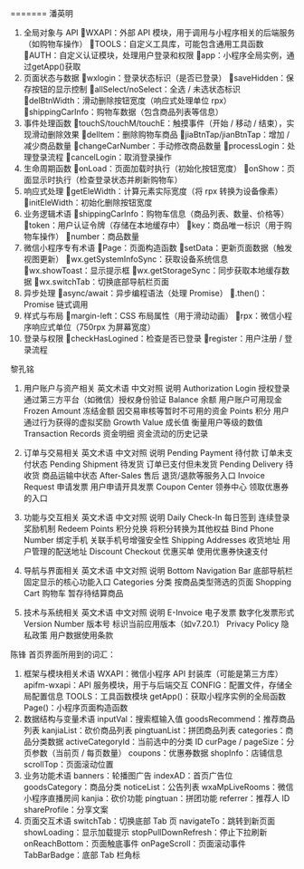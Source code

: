 
=======
潘英明


1. 全局对象与 API
WXAPI：外部 API 模块，用于调用与小程序相关的后端服务（如购物车操作）
TOOLS：自定义工具库，可能包含通用工具函数
AUTH：自定义认证模块，处理用户登录和权限
app：小程序全局实例，通过getApp()获取
2. 页面状态与数据
wxlogin：登录状态标识（是否已登录）
saveHidden：保存按钮的显示控制
allSelect/noSelect：全选 / 未选状态标识
delBtnWidth：滑动删除按钮宽度（响应式处理单位 rpx）
shippingCarInfo：购物车数据（包含商品列表等信息）
3. 事件处理函数
touchS/touchM/touchE：触摸事件（开始 / 移动 / 结束），实现滑动删除效果
delItem：删除购物车商品
jiaBtnTap/jianBtnTap：增加 / 减少商品数量
changeCarNumber：手动修改商品数量
processLogin：处理登录流程
cancelLogin：取消登录操作
4. 生命周期函数
onLoad：页面加载时执行（初始化按钮宽度）
onShow：页面显示时执行（检查登录状态并刷新购物车）
5. 响应式处理
getEleWidth：计算元素实际宽度（将 rpx 转换为设备像素）
initEleWidth：初始化删除按钮宽度
6. 业务逻辑术语
shippingCarInfo：购物车信息（商品列表、数量、价格等）
token：用户认证令牌（存储在本地缓存中）
key：商品唯一标识（用于购物车操作）
number：商品数量
7. 微信小程序专有术语
Page：页面构造函数
setData：更新页面数据（触发视图更新）
wx.getSystemInfoSync：获取设备系统信息
wx.showToast：显示提示框
wx.getStorageSync：同步获取本地缓存数据
wx.switchTab：切换底部导航栏页面
8. 异步处理
async/await：异步编程语法（处理 Promise）
.then()：Promise 链式调用
9. 样式与布局
margin-left：CSS 布局属性（用于滑动动画）
rpx：微信小程序响应式单位（750rpx 为屏幕宽度）
10. 登录与权限
checkHasLogined：检查是否已登录
register：用户注册 / 登录流程



黎孔铭


1. 用户账户与资产相关
英文术语	中文对照	说明
Authorization Login	授权登录	通过第三方平台（如微信）授权身份验证
Balance	余额	用户账户可用现金
Frozen Amount	冻结金额	因交易审核等暂时不可用的资金
Points	积分	用户通过行为获得的虚拟奖励
Growth Value	成长值	衡量用户等级的数值
Transaction Records	资金明细	资金流动的历史记录

2. 订单与交易相关
英文术语	中文对照	说明
Pending Payment	待付款	订单未支付状态
Pending Shipment	待发货	订单已支付但未发货
Pending Delivery	待收货	商品运输中状态
After-Sales	售后	退货/退款等服务入口
Invoice Request	申请发票	用户申请开具发票
Coupon Center	领券中心	领取优惠券的入口

3. 功能与交互相关
英文术语	中文对照	说明
Daily Check-In	每日签到	连续登录奖励机制
Redeem Points	积分兑换	将积分转换为其他权益
Bind Phone Number	绑定手机	关联手机号增强安全性
Shipping Addresses	收货地址	用户管理的配送地址
Discount Checkout	优惠买单	使用优惠券快速支付

4. 导航与界面相关
英文术语	中文对照	说明
Bottom Navigation Bar	底部导航栏	固定显示的核心功能入口
Categories	分类	按商品类型筛选的页面
Shopping Cart	购物车	暂存待结算商品

5. 技术与系统相关
英文术语	中文对照	说明
E-Invoice	电子发票	数字化发票形式
Version Number	版本号	标识当前应用版本（如v7.20.1）
Privacy Policy	隐私政策	用户数据使用条款




陈锋
首页界面所用到的词汇：
1. 框架与模块相关术语
WXAPI：微信小程序 API 封装库（可能是第三方库）
apifm-wxapi：API 服务模块，用于与后端交互
CONFIG：配置文件，存储全局配置信息
TOOLS：工具函数模块
getApp()：获取小程序实例的全局函数
Page()：小程序页面构造函数
2. 数据结构与变量术语
inputVal：搜索框输入值
goodsRecommend：推荐商品列表
kanjiaList：砍价商品列表
pingtuanList：拼团商品列表
categories：商品分类数据
activeCategoryId：当前选中的分类 ID
curPage / pageSize：分页参数（当前页 / 每页数量）
coupons：优惠券数据
shopInfo：店铺信息
scrollTop：页面滚动位置
3. 业务功能术语
banners：轮播图广告
indexAD：首页广告位
goodsCategory：商品分类
noticeList：公告列表
wxaMpLiveRooms：微信小程序直播房间
kanjia：砍价功能
pingtuan：拼团功能
referrer：推荐人 ID
shareProfile：分享文案
4. 页面交互术语
switchTab：切换底部 Tab 页
navigateTo：跳转到新页面
showLoading：显示加载提示
stopPullDownRefresh：停止下拉刷新
onReachBottom：页面触底事件
onPageScroll：页面滚动事件
TabBarBadge：底部 Tab 栏角标